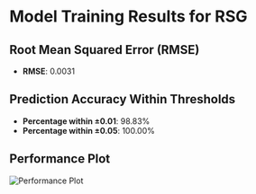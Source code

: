 # Model Training Results for RSG

## Root Mean Squared Error (RMSE)
- **RMSE**: 0.0031

## Prediction Accuracy Within Thresholds
- **Percentage within ±0.01**: 98.83%
- **Percentage within ±0.05**: 100.00%

## Performance Plot
![Performance Plot](../imgs/RSG.png)
